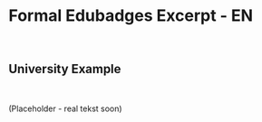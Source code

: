 Formal Edubadges Excerpt - EN
=============================

 

University Example
------------------

 

(Placeholder - real tekst soon)
